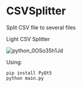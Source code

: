 # CSVSplitter
Split CSV file to several files

Light CSV Splitter

![python_0OSo35h1Jd](https://user-images.githubusercontent.com/49311518/212469965-7e62a7a3-ef90-4046-a9d2-aa67f01ba7a2.png)

Using:

```
pip install PyQt5
python main.py
```
